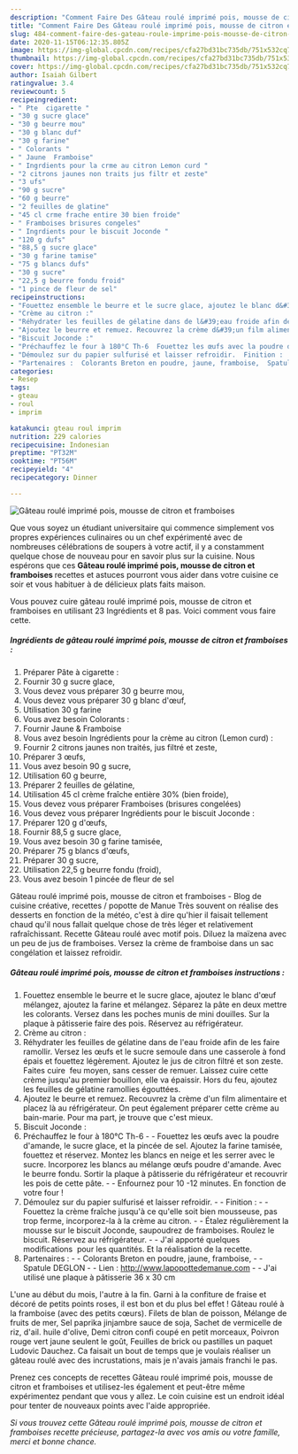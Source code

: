 ```yaml
---
description: "Comment Faire Des Gâteau roulé imprimé pois, mousse de citron et framboises"
title: "Comment Faire Des Gâteau roulé imprimé pois, mousse de citron et framboises"
slug: 484-comment-faire-des-gateau-roule-imprime-pois-mousse-de-citron-et-framboises
date: 2020-11-15T06:12:35.805Z
image: https://img-global.cpcdn.com/recipes/cfa27bd31bc735db/751x532cq70/gateau-roule-imprime-pois-mousse-de-citron-et-framboises-photo-principale-de-la-recette.jpg
thumbnail: https://img-global.cpcdn.com/recipes/cfa27bd31bc735db/751x532cq70/gateau-roule-imprime-pois-mousse-de-citron-et-framboises-photo-principale-de-la-recette.jpg
cover: https://img-global.cpcdn.com/recipes/cfa27bd31bc735db/751x532cq70/gateau-roule-imprime-pois-mousse-de-citron-et-framboises-photo-principale-de-la-recette.jpg
author: Isaiah Gilbert
ratingvalue: 3.4
reviewcount: 5
recipeingredient:
- " Pte  cigarette "
- "30 g sucre glace"
- "30 g beurre mou"
- "30 g blanc duf"
- "30 g farine"
- " Colorants "
- " Jaune  Framboise"
- " Ingrdients pour la crme au citron Lemon curd "
- "2 citrons jaunes non traits jus filtr et zeste"
- "3 ufs"
- "90 g sucre"
- "60 g beurre"
- "2 feuilles de glatine"
- "45 cl crme frache entire 30 bien froide"
- " Framboises brisures congeles"
- " Ingrdients pour le biscuit Joconde "
- "120 g dufs"
- "88,5 g sucre glace"
- "30 g farine tamise"
- "75 g blancs dufs"
- "30 g sucre"
- "22,5 g beurre fondu froid"
- "1 pince de fleur de sel"
recipeinstructions:
- "Fouettez ensemble le beurre et le sucre glace, ajoutez le blanc d&#39;œuf mélangez, ajoutez la farine et mélangez. Séparez la pâte en deux mettre les colorants. Versez dans les poches munis de mini douilles. Sur la plaque à pâtisserie faire des pois. Réservez au réfrigérateur."
- "Crème au citron :"
- "Réhydrater les feuilles de gélatine dans de l&#39;eau froide afin de les faire ramollir. Versez les œufs et le sucre semoule dans une casserole à fond épais et fouettez légèrement. Ajoutez le jus de citron filtré et son zeste. Faites cuire  feu moyen, sans cesser de remuer. Laissez cuire cette crème jusqu&#39;au premier bouillon, elle va épaissir. Hors du feu, ajoutez les feuilles de gélatine ramollies égouttées."
- "Ajoutez le beurre et remuez. Recouvrez la crème d&#39;un film alimentaire et placez là au réfrigérateur. On peut également préparer cette crème au bain-marie. Pour ma part, je trouve que c&#39;est mieux."
- "Biscuit Joconde :"
- "Préchauffez le four à 180°C Th-6  Fouettez les œufs avec la poudre d&#39;amande, le sucre glace, et la pincée de sel. Ajoutez la farine tamisée, fouettez et réservez. Montez les blancs en neige et les serrer avec le sucre. Incorporez les blancs au mélange œufs poudre d&#39;amande. Avec le beurre fondu. Sortir la plaque à pâtisserie du réfrigérateur et recouvrir les pois de cette pâte.  Enfournez pour 10 -12 minutes. En fonction de votre four !"
- "Démoulez sur du papier sulfurisé et laisser refroidir.  Finition :  Fouettez la crème fraîche jusqu&#39;à ce qu&#39;elle soit bien mousseuse, pas trop ferme, incorporez-la à la crème au citron.  Étalez régulièrement la mousse sur le biscuit Joconde, saupoudrez de framboises. Roulez le biscuit. Réservez au réfrigérateur.  J&#39;ai apporté quelques modifications  pour les quantités. Et la réalisation de la recette."
- "Partenaires :  Colorants Breton en poudre, jaune, framboise,  Spatule DEGLON  Lien : http://www.lapopottedemanue.com  J&#39;ai utilisé une plaque à pâtisserie 36 x 30 cm"
categories:
- Resep
tags:
- gteau
- roul
- imprim

katakunci: gteau roul imprim 
nutrition: 229 calories
recipecuisine: Indonesian
preptime: "PT32M"
cooktime: "PT56M"
recipeyield: "4"
recipecategory: Dinner

---
```



![Gâteau roulé imprimé pois, mousse de citron et framboises](https://img-global.cpcdn.com/recipes/cfa27bd31bc735db/751x532cq70/gateau-roule-imprime-pois-mousse-de-citron-et-framboises-photo-principale-de-la-recette.jpg)

Que vous soyez un étudiant universitaire qui commence simplement vos propres expériences culinaires ou un chef expérimenté avec de nombreuses célébrations de soupers à votre actif, il y a constamment quelque chose de nouveau pour en savoir plus sur la cuisine. Nous espérons que ces <strong> Gâteau roulé imprimé pois, mousse de citron et framboises </strong> recettes et astuces pourront vous aider dans votre cuisine ce soir et vous habituer à de délicieux plats faits maison.

<!--inarticleads1-->

Vous pouvez cuire gâteau roulé imprimé pois, mousse de citron et framboises en utilisant 23 Ingrédients et 8 pas. Voici comment vous faire cette.

##### Ingrédients de gâteau roulé imprimé pois, mousse de citron et framboises :

1. Préparer  Pâte à cigarette :
1. Fournir 30 g sucre glace,
1. Vous devez vous préparer 30 g beurre mou,
1. Vous devez vous préparer 30 g blanc d&#39;œuf,
1. Utilisation 30 g farine
1. Vous avez besoin  Colorants :
1. Fournir  Jaune &amp; Framboise
1. Vous avez besoin  Ingrédients pour la crème au citron (Lemon curd) :
1. Fournir 2 citrons jaunes non traités, jus filtré et zeste,
1. Préparer 3 œufs,
1. Vous avez besoin 90 g sucre,
1. Utilisation 60 g beurre,
1. Préparer 2 feuilles de gélatine,
1. Utilisation 45 cl crème fraîche entière 30% (bien froide),
1. Vous devez vous préparer  Framboises (brisures congelées)
1. Vous devez vous préparer  Ingrédients pour le biscuit Joconde :
1. Préparer 120 g d&#39;œufs,
1. Fournir 88,5 g sucre glace,
1. Vous avez besoin 30 g farine tamisée,
1. Préparer 75 g blancs d&#39;œufs,
1. Préparer 30 g sucre,
1. Utilisation 22,5 g beurre fondu (froid),
1. Vous avez besoin 1 pincée de fleur de sel


Gâteau roulé imprimé pois, mousse de citron et framboises - Blog de cuisine créative, recettes / popotte de Manue Très souvent on réalise des desserts en fonction de la météo, c&#39;est à dire qu&#39;hier il faisait tellement chaud qu&#39;il nous fallait quelque chose de très léger et relativement rafraîchissant. Recette Gâteau roulé avec motif pois. Diluez la maïzena avec un peu de jus de framboises. Versez la crème de framboise dans un sac congélation et laissez refroidir. 

<!--inarticleads2-->

##### Gâteau roulé imprimé pois, mousse de citron et framboises instructions :

1. Fouettez ensemble le beurre et le sucre glace, ajoutez le blanc d&#39;œuf mélangez, ajoutez la farine et mélangez. Séparez la pâte en deux mettre les colorants. Versez dans les poches munis de mini douilles. Sur la plaque à pâtisserie faire des pois. Réservez au réfrigérateur.
1. Crème au citron :
1. Réhydrater les feuilles de gélatine dans de l&#39;eau froide afin de les faire ramollir. Versez les œufs et le sucre semoule dans une casserole à fond épais et fouettez légèrement. Ajoutez le jus de citron filtré et son zeste. Faites cuire  feu moyen, sans cesser de remuer. Laissez cuire cette crème jusqu&#39;au premier bouillon, elle va épaissir. Hors du feu, ajoutez les feuilles de gélatine ramollies égouttées.
1. Ajoutez le beurre et remuez. Recouvrez la crème d&#39;un film alimentaire et placez là au réfrigérateur. On peut également préparer cette crème au bain-marie. Pour ma part, je trouve que c&#39;est mieux.
1. Biscuit Joconde :
1. Préchauffez le four à 180°C Th-6 -  - Fouettez les œufs avec la poudre d&#39;amande, le sucre glace, et la pincée de sel. Ajoutez la farine tamisée, fouettez et réservez. Montez les blancs en neige et les serrer avec le sucre. Incorporez les blancs au mélange œufs poudre d&#39;amande. Avec le beurre fondu. Sortir la plaque à pâtisserie du réfrigérateur et recouvrir les pois de cette pâte. -  - Enfournez pour 10 -12 minutes. En fonction de votre four !
1. Démoulez sur du papier sulfurisé et laisser refroidir. -  - Finition : -  - Fouettez la crème fraîche jusqu&#39;à ce qu&#39;elle soit bien mousseuse, pas trop ferme, incorporez-la à la crème au citron. -  - Étalez régulièrement la mousse sur le biscuit Joconde, saupoudrez de framboises. Roulez le biscuit. Réservez au réfrigérateur. -  - J&#39;ai apporté quelques modifications  pour les quantités. Et la réalisation de la recette.
1. Partenaires : -  - Colorants Breton en poudre, jaune, framboise, -  - Spatule DEGLON -  - Lien : http://www.lapopottedemanue.com -  - J&#39;ai utilisé une plaque à pâtisserie 36 x 30 cm


L&#39;une au début du mois, l&#39;autre à la fin. Garni à la confiture de fraise et décoré de petits points roses, il est bon et du plus bel effet ! Gâteau roulé à la framboise (avec des petits cœurs). Filets de blan de poisson, Mélange de fruits de mer, Sel paprika jinjambre sauce de soja, Sachet de vermicelle de riz, d&#39;ail. huile d&#39;olive, Demi citron confi coupé en petit morceaux, Poivron rouge vert jaune seulent le goût, Feuilles de brick ou pastilles un paquet Ludovic Dauchez. Ca faisait un bout de temps que je voulais réaliser un gâteau roulé avec des incrustations, mais je n&#39;avais jamais franchi le pas. 

<!--inarticleads1-->

<p>
Prenez ces concepts de recettes Gâteau roulé imprimé pois, mousse de citron et framboises et utilisez-les également et peut-être même expérimentez pendant que vous y allez. Le coin cuisine est un endroit idéal pour tenter de nouveaux points avec l'aide appropriée.
</p>

<p>
<i>Si vous trouvez cette Gâteau roulé imprimé pois, mousse de citron et framboises recette précieuse, partagez-la avec vos amis ou votre famille, merci et bonne chance.</i>
</p>
